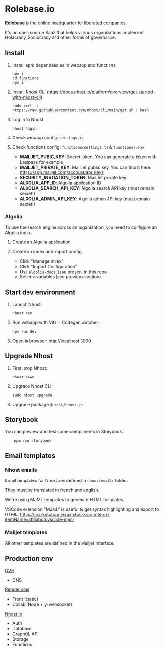 # Rolebase.io

**[Rolebase](https://rolebase.io)** is the online headquarter for [liberated companies](https://en.wikipedia.org/wiki/Liberated_company).

It's an open source SaaS that helps various organizations implement Holacracy, Sociocracy and other forms of governance.

## Install

1.  Install npm dependencies in webapp and functions

        npm i
        cd functions
        npm i

2.  Install Nhost CLI (https://docs.nhost.io/platform/overview/get-started-with-nhost-cli)

        sudo curl -L https://raw.githubusercontent.com/nhost/cli/main/get.sh | bash

3.  Log in to Nhost

        nhost login

4.  Check webapp config: `settings.ts`

5.  Check functions config: `functions/settings.ts` & `functions/.env`

    - **MAILJET_PUBIC_KEY**: Secret token. You can generate a token with Lastpass for example
    - **MAILJET_PRIVATE_KEY**: MailJet public key. You can find it here: https://app.mailjet.com/account/api_keys
    - **SECURITY_INVITATION_TOKEN**: MailJet private key
    - **ALGOLIA_APP_ID**: Algolia application ID
    - **ALGOLIA_SEARCH_API_KEY**: Algolia search API key (must remain secret!)
    - **ALGOLIA_ADMIN_API_KEY**: Algolia admin API key (must remain secret!)

### Algolia

To use the search engine across an organization, you need to configure an Algolia index.

1. Create an Algolia application

2. Create an index and import config:

   - Click "Manage index"
   - Click "Import Configuration"
   - Use `algolia-docs.json` present in this repo
   - Set env variables (see previous section)

## Start dev environment

1.  Launch Nhost:

        nhost dev

2.  Run webapp with Vite + Codegen watcher:

        npm run dev

3.  Open in browser: http://localhost:3000

## Upgrade Nhost

1.  First, stop Nhost:

        nhost down

2.  Upgrade Nhost CLI:

        sudo nhost upgrade

3.  Upgrade package `@nhost/nhost-js`.

## Storybook

You can preview and test some components in Storybook.

        npm run storybook

## Email templates

### Nhost emails

Email templates for Nhost are defined in `nhost/emails` folder.

They must be translated in french and english.

We're using MJML templates to generate HTML templates.

VSCode extension "MJML" is useful to get syntax highlighting and export to HTML:
https://marketplace.visualstudio.com/items?itemName=attilabuti.vscode-mjml

### Mailjet templates

All other templates are defined in the Mailjet interface.

## Production env

[OVH](https://www.ovh.com/manager/#/web/domain/rolebase.io/zone)

- DNS

[Render.com](https://render.com)

- Front (static)
- Collab (Node + y-websocket)

[Nhost.io](https://nhost.io)

- Auth
- Database
- GraphQL API
- Storage
- Functions

